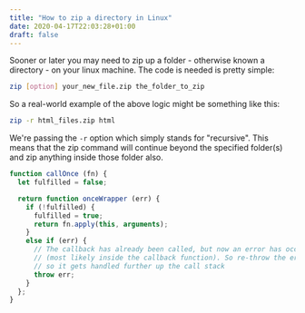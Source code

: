 ```yaml
---
title: "How to zip a directory in Linux"
date: 2020-04-17T22:03:28+01:00
draft: false
---
```

Sooner or later you may need to zip up a folder - otherwise known a directory - on your linux machine. The code is needed is pretty simple:

```bash
zip [option] your_new_file.zip the_folder_to_zip
```

So a real-world example of the above logic might be something like this:

```bash
zip -r html_files.zip html
```

We're passing the ```-r``` option which simply stands for "recursive". This means that the zip command will continue beyond the specified folder(s) and zip anything inside those folder also.

```javascript
function callOnce (fn) {
  let fulfilled = false;

  return function onceWrapper (err) {
    if (!fulfilled) {
      fulfilled = true;
      return fn.apply(this, arguments);
    }
    else if (err) {
      // The callback has already been called, but now an error has occurred
      // (most likely inside the callback function). So re-throw the error,
      // so it gets handled further up the call stack
      throw err;
    }
  };
}
````

